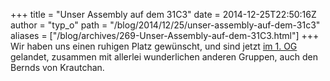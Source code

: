 +++
title = "Unser Assembly auf dem 31C3"
date = 2014-12-25T22:50:16Z
author = "typ_o"
path = "/blog/2014/12/25/unser-assembly-auf-dem-31c3"
aliases = ["/blog/archives/269-Unser-Assembly-auf-dem-31C3.html"]
+++
Wir haben uns einen ruhigen Platz gewünscht, und sind jetzt [im 1.
OG](https://events.ccc.de/congress/2014/wiki/images/7/78/31c3-map-v0_4_fullsize.png)
gelandet, zusammen mit allerlei wunderlichen anderen Gruppen, auch den
Bernds von Krautchan.
